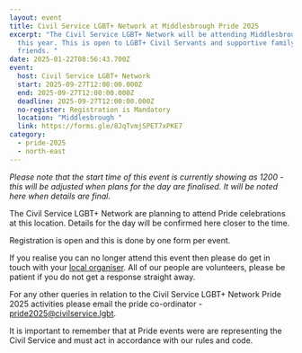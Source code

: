 ```yaml
---
layout: event
title: Civil Service LGBT+ Network at Middlesbrough Pride 2025
excerpt: "The Civil Service LGBT+ Network will be attending Middlesbrough Pride
  this year. This is open to LGBT+ Civil Servants and supportive family and
  friends. "
date: 2025-01-22T08:56:43.700Z
event:
  host: Civil Service LGBT+ Network
  start: 2025-09-27T12:00:00.000Z
  end: 2025-09-27T12:00:00.000Z
  deadline: 2025-09-27T12:00:00.000Z
  no-register: Registration is Mandatory
  location: "Middlesbrough "
  link: https://forms.gle/8JqTvmjSPET7xPKE7
category:
  - pride-2025
  - north-east
---
```

*P﻿lease note that the start time of this event is currently showing as 1200 - this will be adjusted when plans for the day are finalised. It will be noted here when details are final.*

The Civil Service LGBT+ Network are planning to attend Pride celebrations at this location. Details for the day will be confirmed here closer to the time. 

Registration is open and this is done by one form per event.

I﻿f you realise you can no longer attend this event then please do get in touch with your [local organiser](https://www.civilservice.lgbt/team/). All of our people are volunteers, please be patient if you do not get a response straight away. 

F﻿or any other queries in relation to the Civil Service LGBT+ Network Pride 2025 activities please email the pride co-ordinator - [pride2025@civilservice.lgbt](mailto:pride2025@civilservice.lgbt).

I﻿t is important to remember that at Pride events were are representing the Civil Service and must act in accordance with our rules and code.